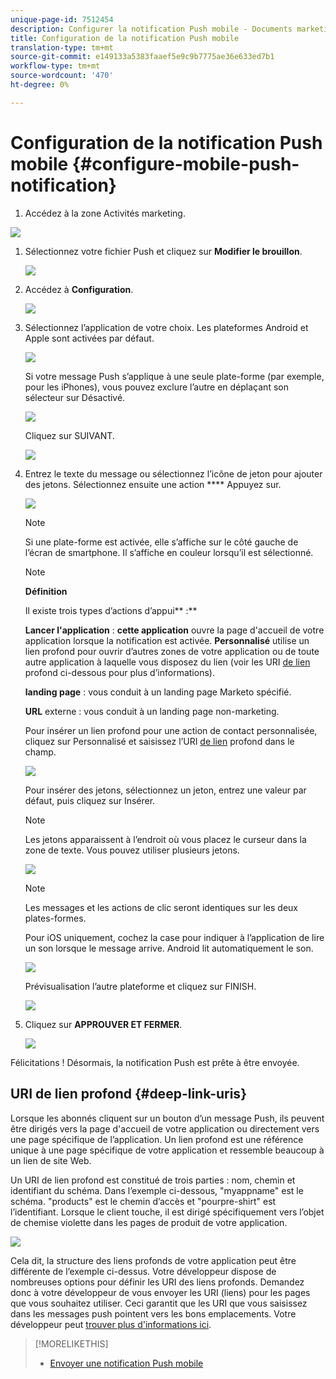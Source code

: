 ```yaml
---
unique-page-id: 7512454
description: Configurer la notification Push mobile - Documents marketing - Documentation du produit
title: Configuration de la notification Push mobile
translation-type: tm+mt
source-git-commit: e149133a5383faaef5e9c9b7775ae36e633ed7b1
workflow-type: tm+mt
source-wordcount: '470'
ht-degree: 0%

---
```



# Configuration de la notification Push mobile {#configure-mobile-push-notification}

1. Accédez à la zone Activités marketing.

![](assets/2fbf1ab6-2247-40c8-980d-be56b9d94890.png)

1. Sélectionnez votre fichier Push et cliquez sur **Modifier le brouillon**.

   ![](assets/image2016-8-23-16-3a49-3a48.png)

1. Accédez à **Configuration**.

   ![](assets/image2016-8-23-16-3a51-3a56.png)

1. Sélectionnez l’application de votre choix. Les plateformes Android et Apple sont activées par défaut.

   ![](assets/image2016-8-23-16-3a53-3a33.png)

   Si votre message Push s’applique à une seule plate-forme (par exemple, pour les iPhones), vous pouvez exclure l’autre en déplaçant son sélecteur sur Désactivé.

   ![](assets/image2016-8-23-16-3a41-3a48.png)

   Cliquez sur SUIVANT.

   ![](assets/image2016-8-23-16-3a43-3a28.png)

1. Entrez le texte du message ou sélectionnez l’icône de jeton pour ajouter des jetons. Sélectionnez ensuite une action **** Appuyez sur.

   ![](assets/image2015-9-14-16-3a7-3a43.png)

   >[!NOTE]
   >
   >Si une plate-forme est activée, elle s’affiche sur le côté gauche de l’écran de smartphone. Il s’affiche en couleur lorsqu’il est sélectionné.

   >[!NOTE]
   >
   >**Définition**
   >
   >
   >Il existe trois types d’actions d’appui** :**
   >
   >
   >**Lancer l&#39;application** : **cette application** ouvre la page d&#39;accueil de votre application lorsque la notification est activée. **Personnalisé** utilise un lien profond pour ouvrir d’autres zones de votre application ou de toute autre application à laquelle vous disposez du lien (voir les URI [de lien](#Deeplink) profond ci-dessous pour plus d’informations).
   >
   >
   >**landing page** : vous conduit à un landing page Marketo spécifié.
   >
   >
   >**URL** externe : vous conduit à un landing page non-marketing.

   Pour insérer un lien profond pour une action de contact personnalisée, cliquez sur Personnalisé et saisissez l’URI [de lien](#Deeplink) profond dans le champ.

   ![](assets/image2016-7-28-16-3a19-3a13.png)

   Pour insérer des jetons, sélectionnez un jeton, entrez une valeur par défaut, puis cliquez sur Insérer.

   >[!NOTE]
   >
   >Les jetons apparaissent à l’endroit où vous placez le curseur dans la zone de texte. Vous pouvez utiliser plusieurs jetons.

   ![](assets/image2015-8-10-14-3a48-3a52.png)

   >[!NOTE]
   >
   >Les messages et les actions de clic seront identiques sur les deux plates-formes.

   Pour iOS uniquement, cochez la case pour indiquer à l’application de lire un son lorsque le message arrive. Android lit automatiquement le son.

   ![](assets/ios-tap-and-notification-hand.png)

   Prévisualisation l’autre plateforme et cliquez sur FINISH.

   ![](assets/image2015-9-14-16-3a12-3a34.png)

1. Cliquez sur **APPROUVER ET FERMER**.

   ![](assets/323dda12-0543-4558-8562-563eed5fa0e0.png)

Félicitations ! Désormais, la notification Push est prête à être envoyée.

## URI de lien profond {#deep-link-uris}

Lorsque les abonnés cliquent sur un bouton d’un message Push, ils peuvent être dirigés vers la page d&#39;accueil de votre application ou directement vers une page spécifique de l’application. Un lien profond est une référence unique à une page spécifique de votre application et ressemble beaucoup à un lien de site Web.

Un URI de lien profond est constitué de trois parties : nom, chemin et identifiant du schéma. Dans l’exemple ci-dessous, &quot;myappname&quot; est le schéma. &quot;products&quot; est le chemin d’accès et &quot;pourpre-shirt&quot; est l’identifiant. Lorsque le client touche, il est dirigé spécifiquement vers l’objet de chemise violette dans les pages de produit de votre application.

![](assets/image2016-7-29-12-3a49-3a1.png)

Cela dit, la structure des liens profonds de votre application peut être différente de l’exemple ci-dessus. Votre développeur dispose de nombreuses options pour définir les URI des liens profonds. Demandez donc à votre développeur de vous envoyer les URI (liens) pour les pages que vous souhaitez utiliser. Ceci garantit que les URI que vous saisissez dans les messages push pointent vers les bons emplacements. Votre développeur peut [trouver plus d&#39;informations ici](http://developers.marketo.com/mobile/enabling-deep-links-in-your-app/).

>[!MORELIKETHIS]
>
>* [Envoyer une notification Push mobile](send-a-mobile-push-notification.md)

>



